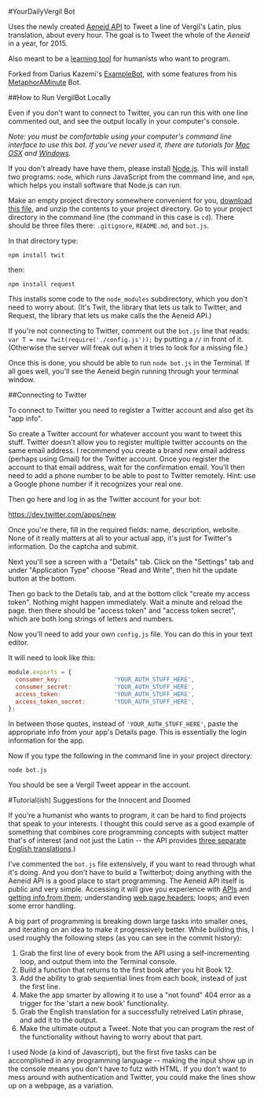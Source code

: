#YourDailyVergil Bot

Uses the newly created [Aeneid API](http://aeneid.eu/api/)
to Tweet a line of Vergil's Latin, plus translation, about every hour.
The goal is to Tweet the whole of the _Aeneid_ in a year, for 2015.

Also meant to be a [learning tool](https://github.com/risatrix/yourdailyvergil#tutorialish-suggestions-for-the-innocent-and-doomed)
for humanists who want to program.

Forked from Darius Kazemi's [ExampleBot](https://github.com/dariusk/examplebot),
with some features from his [MetaphorAMinute](https://github.com/dariusk/metaphor-a-minute) Bot.

##How to Run VergilBot Locally

Even if you don't want to connect to Twitter, you can run this with one line commented out, and see the output
locally in your computer's console.

_Note: you must be comfortable using your computer's command line interface to use this bot.
If you've never used it, there are tutorials for [Mac OSX](http://blog.teamtreehouse.com/introduction-to-the-mac-os-x-command-line)
and [Windows](http://www.bleepingcomputer.com/tutorials/windows-command-prompt-introduction/)._

If you don't already have have them, please install [Node.js](http://nodejs.org/).
This will install two programs: `node`, which runs JavaScript from the command line,
and `npm`, which helps you install software that Node.js can run.

Make an empty project directory somewhere convenient for you,
[download this file](https://github.com/risatrix/yourdailyvergil/archive/master.zip),
and unzip the contents to your project directory. Go to your project directory in the command line
(the command in this case is `cd`). There should be three files there: `.gitignore`, `README.md`, and `bot.js`.

In that directory type:

`npm install twit`

then:

`npm install request`

This installs some code to the `node_modules` subdirectory, which you don't need to worry about.
(It's Twit, the library that lets us talk to Twitter, and Request, the library that lets us make
calls the the Aeneid API.)

If you're not connecting to Twitter, comment out the `bot.js` line that reads:
`var T = new Twit(require('./config.js'));` by putting a `//` in front of it.
(Otherwise the server will freak out when it tries to look for a missing file.)

Once this is done, you should be able to run `node bot.js` in the Terminal.
If all goes well, you'll see the Aeneid begin running through your terminal window.

##Connecting to Twitter

To connect to Twitter you need to register a Twitter account and also get its "app info".

So create a Twitter account for whatever account you want to tweet this stuff. Twitter doesn't allow you to register multiple twitter accounts on the same email address. I recommend you create a brand new email address (perhaps using Gmail) for the Twitter account. Once you register the account to that email address, wait for the confirmation email.
You'll then need to add a phone number to be able to post to Twitter remotely. Hint: use a
Google phone number if it recognizes your real one.

Then go here and log in as the Twitter account for your bot:

https://dev.twitter.com/apps/new

Once you're there, fill in the required fields: name, description, website. None of it really matters at all to your actual app, it's just for Twitter's information. Do the captcha and submit.

Next you'll see a screen with a "Details" tab. Click on the "Settings" tab and under "Application Type" choose "Read and Write", then hit the update button at the bottom.

Then go back to the Details tab, and at the bottom click "create my access token". Nothing might happen immediately. Wait a minute and reload the page. then there should be "access token" and "access token secret", which are both long strings of letters and numbers.

Now you'll need to add your own `config.js` file. You can do this in your text editor.

It will need to look like this:

```javascript
module.exports = {
  consumer_key:               'YOUR_AUTH_STUFF_HERE',
  consumer_secret:            'YOUR_AUTH_STUFF_HERE',
  access_token:               'YOUR_AUTH_STUFF_HERE',
  access_token_secret:        'YOUR_AUTH_STUFF_HERE',
};
```


In between those quotes, instead of `'YOUR_AUTH_STUFF_HERE'`, paste the appropriate info from your app's Details page. This is essentially the login information for the app.

Now if you type the following in the command line in your project directory:

`node bot.js`

You should be see a Vergil Tweet appear in the account.

#Tutorial(ish) Suggestions for the Innocent and Doomed

If you're a humanist who wants to program, it can be hard to find projects
that speak to your interests. I thought this could serve as a good example
of something that combines core programming concepts with subject matter that's
of interest (and not just the Latin -- the API provides [three separate English translations](http://api.aeneid.eu/versions).)

I've commented the `bot.js` file extensively, if you want to read through what it's
doing. And you don't have to build a Twitterbot; doing anything with the Aeneid API
is a good place to start programming. The Aeneid API itself is public and very simple.
Accessing it will give you experience with [APIs](http://skillcrush.com/2012/07/04/api-2/)
 and [getting info from them](http://www.smashingmagazine.com/2012/02/09/beginners-guide-jquery-based-json-api-clients/);
 understanding [web page headers](http://code.tutsplus.com/tutorials/http-headers-for-dummies--net-8039);
loops; and even some error handling.

A big part of programming is breaking down large tasks into smaller ones,
and iterating on an idea to make it progressively better. While building this,
I used roughly the following steps (as you can see in the commit history):

1. Grab the first line of every book from the API using a self-incrementing loop,
and output them into the Terminal console.
2. Build a function that returns to the first book after you hit Book 12.
3. Add the ability to grab sequential lines from each book, instead of just the first line.
4. Make the app smarter by allowing it to use a "not found" 404 error
as a trigger for the 'start a new book' functionality.
5. Grab the English translation for a successfully retreived Latin phrase,
and add it to the output.
6. Make the ultimate output a Tweet. Note that you can program the rest
of the functionality without having to worry about that part.

I used Node (a kind of Javascript), but the first five tasks can be accomplished
in any programming language -- making the input show up in the console means you don't have to futz with HTML.
If you don't want to mess around with authentication and Twitter, you could make
the lines show up on a webpage, as a variation.
